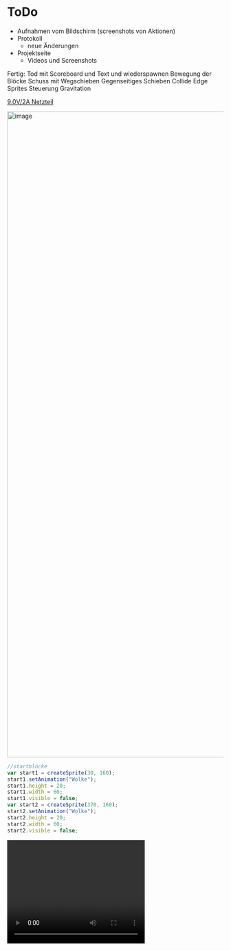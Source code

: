 # ToDo


- Aufnahmen vom Bildschirm (screenshots von Aktionen)
- Protokoll 
  - neue Änderungen
- Projektseite 
  - Videos und Screenshots 

Fertig:
Tod mit Scoreboard und Text und wiederspawnen
Bewegung der Blöcke 
Schuss mit Wegschieben
Gegenseitiges Schieben
Collide Edge Sprites 
Steuerung 
Gravitation 

<a href="https://www.amazon.de/gp/product/B01MS5ZQH5/ref=oh_aui_detailpage_o00_s00?ie=UTF8&psc=1">9.0V/2A Netzteil<a/>


<img src="https://github.com/BohrisNaturalisRettner/ToDo/blob/master/TAstatur%20endg%C3%BCltig.jpg" alt="image" width="1500">  

```javascript 
//startblöcke
var start1 = createSprite(30, 160);
start1.setAnimation("Wolke");
start1.height = 20;
start1.width = 60;
start1.visible = false;
var start2 = createSprite(370, 160);
start2.setAnimation("Wolke");
start2.height = 20;
start2.width = 60;
start2.visible = false;
```



<video src="https://github.com/BohrisNaturalisRettner/ToDo/blob/master/IMG_2182.TRIM.MOV" width="320" height="240" autobuffer controls>
